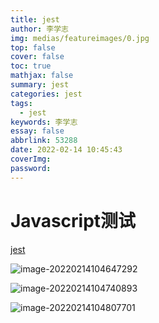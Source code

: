 ```yaml
---
title: jest
author: 李学志
img: medias/featureimages/0.jpg
top: false
cover: false
toc: true
mathjax: false
summary: jest
categories: jest
tags:
  - jest
keywords: 李学志
essay: false
abbrlink: 53288
date: 2022-02-14 10:45:43
coverImg:
password:
---
```


# Javascript测试

[jest](https://jestjs.io/)

![image-20220214104647292](https://qiniuyun.code520.com.cn/images/20220214104647.png)

![image-20220214104740893](https://qiniuyun.code520.com.cn/images/20220214104741.png)

![image-20220214104807701](https://qiniuyun.code520.com.cn/images/20220214104807.png)
